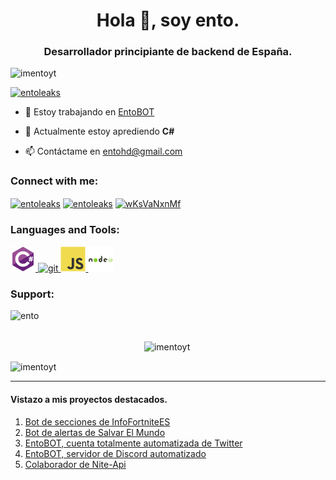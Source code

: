 <h1 align="center">Hola 👋, soy ento.</h1>
<h3 align="center">Desarrollador principiante de backend de España.</h3>

<p align="left"> <img src="https://komarev.com/ghpvc/?username=imentoyt&label=Profile%20views&color=0e75b6&style=flat" alt="imentoyt" /> </p>

<p align="left"> <a href="https://twitter.com/entoleaks" target="blank"><img src="https://img.shields.io/twitter/follow/entoleaks?logo=twitter&style=for-the-badge" alt="entoleaks" /></a> </p>

- 🔭 Estoy trabajando en [EntoBOT](imentoyt.com/discord)

- 🌱 Actualmente estoy aprediendo **C#**

- 📫 Contáctame en [entohd@gmail.com](twitter.com/entoleaks)

<h3 align="left">Connect with me:</h3>
<p align="left">
<a href="https://twitter.com/entoleaks" target="blank"><img align="center" src="https://raw.githubusercontent.com/rahuldkjain/github-profile-readme-generator/master/src/images/icons/Social/twitter.svg" alt="entoleaks" height="30" width="40" /></a>
<a href="https://instagram.com/entoleaks" target="blank"><img align="center" src="https://raw.githubusercontent.com/rahuldkjain/github-profile-readme-generator/master/src/images/icons/Social/instagram.svg" alt="entoleaks" height="30" width="40" /></a>
<a href="https://discord.gg/wKsVaNxnMf" target="blank"><img align="center" src="https://raw.githubusercontent.com/rahuldkjain/github-profile-readme-generator/master/src/images/icons/Social/discord.svg" alt="wKsVaNxnMf" height="30" width="40" /></a>
</p>

<h3 align="left">Languages and Tools:</h3>
<p align="left"> <a href="https://www.w3schools.com/cs/" target="_blank" rel="noreferrer"> <img src="https://raw.githubusercontent.com/devicons/devicon/master/icons/csharp/csharp-original.svg" alt="csharp" width="40" height="40"/> </a> <a href="https://git-scm.com/" target="_blank" rel="noreferrer"> <img src="https://www.vectorlogo.zone/logos/git-scm/git-scm-icon.svg" alt="git" width="40" height="40"/> </a> <a href="https://developer.mozilla.org/en-US/docs/Web/JavaScript" target="_blank" rel="noreferrer"> <img src="https://raw.githubusercontent.com/devicons/devicon/master/icons/javascript/javascript-original.svg" alt="javascript" width="40" height="40"/> </a> <a href="https://nodejs.org" target="_blank" rel="noreferrer"> <img src="https://raw.githubusercontent.com/devicons/devicon/master/icons/nodejs/nodejs-original-wordmark.svg" alt="nodejs" width="40" height="40"/> </a> </p>

<h3 align="left">Support:</h3>
<p><a href="https://www.buymeacoffee.com/ento"> <img align="left" src="https://cdn.buymeacoffee.com/buttons/v2/default-yellow.png" height="50" width="210" alt="ento" /></a></p><br><br>

<p>&nbsp;<img align="center" src="https://github-readme-stats.vercel.app/api?username=imentoyt&show_icons=true&locale=en" alt="imentoyt" /></p>

<p><img align="center" src="https://github-readme-streak-stats.herokuapp.com/?user=imentoyt&" alt="imentoyt" /></p>

---
#### Vistazo a mis proyectos destacados.
1. <a href="https://twitter.com/InfoFortniteES/status/1490083123564007425" target="_blank" rel="noreferrer">Bot de secciones de InfoFortniteES</a>
2. <a href="https://twitter.com/InfoFortniteES/status/1490113084672856069" target="_blank" rel="noreferrer">Bot de alertas de Salvar El Mundo</a>
3. <a href="https://twitter.com/entobot" target="_blank" rel="noreferrer">EntoBOT, cuenta totalmente automatizada de Twitter</a>
4. <a href="https://imentoyt.com/discord" target="_blank" rel="noreferrer">EntoBOT, servidor de Discord automatizado</a>
5. <a href="https://nite-api.com" target="_blank" rel="noreferrer">Colaborador de Nite-Api</a>

<!--
**imentoyt/imentoyt** is a ✨ _special_ ✨ repository because its `README.md` (this file) appears on your GitHub profile.

Here are some ideas to get you started:

- 🔭 I’m currently working on ...
- 🌱 I’m currently learning ...
- 👯 I’m looking to collaborate on ...
- 🤔 I’m looking for help with ...
- 💬 Ask me about ...
- 📫 How to reach me: ...
- 😄 Pronouns: ...
- ⚡ Fun fact: ...
-->
